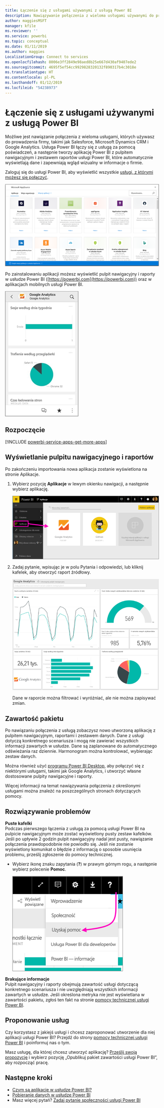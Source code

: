 ```yaml
---
title: Łączenie się z usługami używanymi z usługą Power BI
description: Nawiązywanie połączenia z wieloma usługami używanymi do prowadzenia firmy, takimi jak Salesforce, Microsoft Dynamics CRM i Google Analytics.
author: maggiesMSFT
manager: kfile
ms.reviewer: ''
ms.service: powerbi
ms.topic: conceptual
ms.date: 01/11/2019
ms.author: maggies
LocalizationGroup: Connect to services
ms.openlocfilehash: 8006e3ff2849e98aed8b25e667d430af9407ede2
ms.sourcegitcommit: 4695f5ef54cc9929828320132f890317b4c3018e
ms.translationtype: HT
ms.contentlocale: pl-PL
ms.lasthandoff: 01/12/2019
ms.locfileid: "54238973"
---
```

# <a name="connect-to-the-services-you-use-with-power-bi"></a>Łączenie się z usługami używanymi z usługą Power BI
Możliwe jest nawiązanie połączenia z wieloma usługami, których używasz do prowadzenia firmy, takimi jak Salesforce, Microsoft Dynamics CRM i Google Analytics. Usługa Power BI łączy się z usługą za pomocą poświadczeń, a następnie tworzy aplikację Power BI z pulpitem nawigacyjnym i zestawem raportów usługi Power BI, które automatycznie wyświetlają dane i zapewniają wgląd wizualny w informacje o firmie.


Zaloguj się do usługi Power BI, aby wyświetlić wszystkie [usługi, z którymi możesz się połączyć](https://app.powerbi.com/getdata/services). 

![Aplikacje usługi AppSource](media/service-connect-to-services/overview.png)

Po zainstalowaniu aplikacji możesz wyświetlić pulpit nawigacyjny i raporty w usłudze Power BI ([https://powerbi.com](https://powerbi.com)) oraz w aplikacjach mobilnych usługi Power BI. 

![Aplikacja Google Analytics w aplikacji mobilnej usługi Power BI](media/service-connect-to-services/power-bi-service-mobile-app-240.png)

## <a name="get-started"></a>Rozpoczęcie
[!INCLUDE [powerbi-service-apps-get-more-apps](./includes/powerbi-service-apps-get-more-apps.md)]

## <a name="view-the-dashboard-and-reports"></a>Wyświetlanie pulpitu nawigacyjnego i raportów
Po zakończeniu importowania nowa aplikacja zostanie wyświetlona na stronie Aplikacje.

1. Wybierz pozycję **Aplikacje** w lewym okienku nawigacji, a następnie wybierz aplikację.
   
     ![Strona Aplikacje](media/service-connect-to-services/power-bi-service-apps-open-app.png)
2. Zadaj pytanie, wpisując je w polu Pytania i odpowiedzi, lub kliknij kafelek, aby otworzyć raport źródłowy. 
   
    ![Pulpit nawigacyjny usługi Google Analytics](media/service-connect-to-services/googleanalytics2.png)
   
    Dane w raporcie można filtrować i wyróżniać, ale nie można zapisywać zmian.

## <a name="whats-included"></a>Zawartość pakietu
Po nawiązaniu połączenia z usługą zobaczysz nowo utworzoną aplikację z pulpitem nawigacyjnym, raportami i zestawem danych. Dane z usługi dotyczą konkretnego scenariusza i mogą nie zawierać wszystkich informacji zawartych w usłudze. Dane są zaplanowane do automatycznego odświeżania raz dziennie. Harmonogram można kontrolować, wybierając zestaw danych.

Można również użyć [programu Power BI Desktop](desktop-get-the-desktop.md), aby połączyć się z niektórymi usługami, takimi jak Google Analytics, i utworzyć własne dostosowane pulpity nawigacyjne i raporty.  

Więcej informacji na temat nawiązywania połączenia z określonymi usługami można znaleźć na poszczególnych stronach dotyczących pomocy.

## <a name="troubleshooting"></a>Rozwiązywanie problemów
**Puste kafelki**  
Podczas pierwszego łączenia z usługą za pomocą usługi Power BI na pulpicie nawigacyjnym może zostać wyświetlony pusty zestaw kafelków. Jeśli po upływie 2 godzin pulpit nawigacyjny nadal jest pusty, nawiązanie połączenia prawdopodobnie nie powiodło się. Jeśli nie zostanie wyświetlony komunikat o błędzie z informacją o sposobie usunięcia problemu, prześlij zgłoszenie do pomocy technicznej.

* Wybierz ikonę znaku zapytania (**?**) w prawym górnym rogu, a następnie wybierz polecenie **Pomoc**.
  
    ![Ikona pomocy](media/service-connect-to-services/power-bi-service-get-help.png)

**Brakujące informacje**  
Pulpit nawigacyjny i raporty obejmują zawartość usługi dotyczącą konkretnego scenariusza i nie uwzględniają wszystkich informacji zawartych w usłudze. Jeśli określona metryka nie jest wyświetlana w zawartości pakietu, zgłoś ten fakt na stronie [pomocy technicznej usługi Power BI](https://support.powerbi.com/forums/265200-power-bi).

## <a name="suggesting-services"></a>Proponowanie usług
Czy korzystasz z jakiejś usługi i chcesz zaproponować utworzenie dla niej aplikacji usługi Power BI? Przejdź do strony [pomocy technicznej usługi Power BI](https://support.powerbi.com/forums/265200-power-bi) i poinformuj nas o tym.

Masz usługę, dla której chcesz utworzyć aplikację? [Prześlij swoją propozycję](https://azure.microsoft.com/marketplace/programs/certified/apply/) i wybierz pozycję „Opublikuj pakiet zawartości usługi Power BI”, aby rozpocząć pracę.

## <a name="next-steps"></a>Następne kroki
* [Czym są aplikacje w usłudze Power BI?](service-install-use-apps.md)
* [Pobieranie danych w usłudze Power BI](service-get-data.md)
* Masz więcej pytań? [Zadaj pytanie społeczności usługi Power BI](http://community.powerbi.com/)

